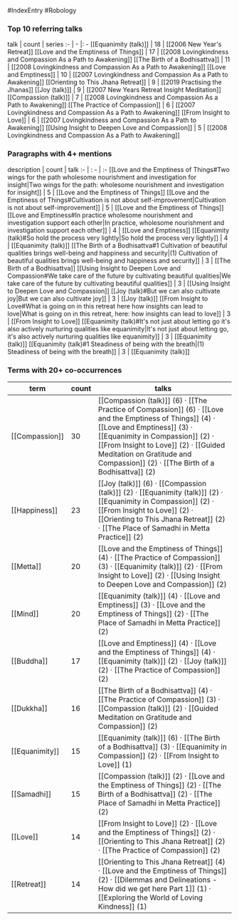 #IndexEntry #Robology

### Top 10 referring talks
talk | count | series
:- | - |: -
[[Equanimity (talk)]] | 18 | [[2006 New Year's Retreat]]
[[Love and the Emptiness of Things]] | 17 | [[2008 Lovingkindness and Compassion As a Path to Awakening]]
[[The Birth of a Bodhisattva]] | 11 | [[2008 Lovingkindness and Compassion As a Path to Awakening]]
[[Love and Emptiness]] | 10 | [[2007 Lovingkindness and Compassion As a Path to Awakening]]
[[Orienting to This Jhana Retreat]] | 9 | [[2019 Practising the Jhanas]]
[[Joy (talk)]] | 9 | [[2007 New Years Retreat Insight Meditation]]
[[Compassion (talk)]] | 7 | [[2008 Lovingkindness and Compassion As a Path to Awakening]]
[[The Practice of Compassion]] | 6 | [[2007 Lovingkindness and Compassion As a Path to Awakening]]
[[From Insight to Love]] | 6 | [[2007 Lovingkindness and Compassion As a Path to Awakening]]
[[Using Insight to Deepen Love and Compassion]] | 5 | [[2008 Lovingkindness and Compassion As a Path to Awakening]]

### Paragraphs with 4+ mentions
description | count | talk
:- | : - | :-
[[Love and the Emptiness of Things#Two wings for the path wholesome nourishment and investigation for insight\|Two wings for the path: wholesome nourishment and investigation for insight]] | 5 | [[Love and the Emptiness of Things]]
[[Love and the Emptiness of Things#Cultivation is not about self-improvement\|Cultivation is not about self-improvement]] | 5 | [[Love and the Emptiness of Things]]
[[Love and Emptiness#In practice wholesome nourishment and investigation support each other\|In practice, wholesome nourishment and investigation support each other]] | 4 | [[Love and Emptiness]]
[[Equanimity (talk)#So hold the process very lightly\|So hold the process very lightly]] | 4 | [[Equanimity (talk)]]
[[The Birth of a Bodhisattva#1 Cultivation of beautiful qualities brings well-being and happiness and security\|(1) Cultivation of beautiful qualities brings well-being and happiness and security]] | 3 | [[The Birth of a Bodhisattva]]
[[Using Insight to Deepen Love and Compassion#We take care of the future by cultivating beautiful qualities\|We take care of the future by cultivating beautiful qualities]] | 3 | [[Using Insight to Deepen Love and Compassion]]
[[Joy (talk)#But we can also cultivate joy\|But we can also cultivate joy]] | 3 | [[Joy (talk)]]
[[From Insight to Love#What is going on in this retreat here how insights can lead to love\|What is going on in this retreat, here: how insights can lead to love]] | 3 | [[From Insight to Love]]
[[Equanimity (talk)#It's not just about letting go it's also actively nurturing qualities like equanimity\|It's not just about letting go, it's also actively nurturing qualities like equanimity]] | 3 | [[Equanimity (talk)]]
[[Equanimity (talk)#1 Steadiness of being with the breath\|(1) Steadiness of being with the breath]] | 3 | [[Equanimity (talk)]]

### Terms with 20+ co-occurrences
term | count | talks
-|-|-
[[Compassion]] | 30 | <span class="counts">[[Compassion (talk)]] (6) · [[The Practice of Compassion]] (6) · [[Love and the Emptiness of Things]] (4) · [[Love and Emptiness]] (3) · [[Equanimity in Compassion]] (2) · [[From Insight to Love]] (2) · [[Guided Meditation on Gratitude and Compassion]] (2) · [[The Birth of a Bodhisattva]] (2)</span> 
[[Happiness]] | 23 | <span class="counts">[[Joy (talk)]] (6) · [[Compassion (talk)]] (2) · [[Equanimity (talk)]] (2) · [[Equanimity in Compassion]] (2) · [[From Insight to Love]] (2) · [[Orienting to This Jhana Retreat]] (2) · [[The Place of Samadhi in Metta Practice]] (2)</span> 
[[Metta]] | 20 | <span class="counts">[[Love and the Emptiness of Things]] (4) · [[The Practice of Compassion]] (3) · [[Equanimity (talk)]] (2) · [[From Insight to Love]] (2) · [[Using Insight to Deepen Love and Compassion]] (2)</span> 
[[Mind]] | 20 | <span class="counts">[[Equanimity (talk)]] (4) · [[Love and Emptiness]] (3) · [[Love and the Emptiness of Things]] (2) · [[The Place of Samadhi in Metta Practice]] (2)</span> 
[[Buddha]] | 17 | <span class="counts">[[Love and Emptiness]] (4) · [[Love and the Emptiness of Things]] (4) · [[Equanimity (talk)]] (2) · [[Joy (talk)]] (2) · [[The Practice of Compassion]] (2)</span> 
[[Dukkha]] | 16 | <span class="counts">[[The Birth of a Bodhisattva]] (4) · [[The Practice of Compassion]] (3) · [[Compassion (talk)]] (2) · [[Guided Meditation on Gratitude and Compassion]] (2)</span> 
[[Equanimity]] | 15 | <span class="counts">[[Equanimity (talk)]] (6) · [[The Birth of a Bodhisattva]] (3) · [[Equanimity in Compassion]] (2) · [[From Insight to Love]] (1)</span> 
[[Samadhi]] | 15 | <span class="counts">[[Compassion (talk)]] (2) · [[Love and the Emptiness of Things]] (2) · [[The Birth of a Bodhisattva]] (2) · [[The Place of Samadhi in Metta Practice]] (2)</span> 
[[Love]] | 14 | <span class="counts">[[From Insight to Love]] (2) · [[Love and the Emptiness of Things]] (2) · [[Orienting to This Jhana Retreat]] (2) · [[The Practice of Compassion]] (2)</span> 
[[Retreat]] | 14 | <span class="counts">[[Orienting to This Jhana Retreat]] (4) · [[Love and the Emptiness of Things]] (2) · [[Dilemmas and Delineations - How did we get here Part 1]] (1) · [[Exploring the World of Loving Kindness]] (1)</span> 

